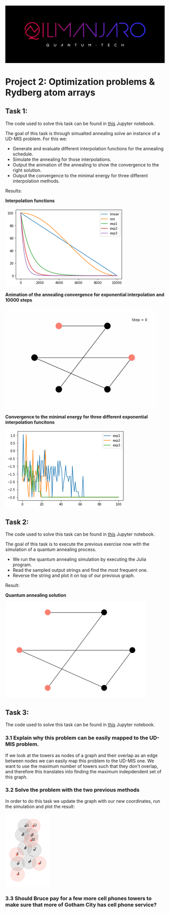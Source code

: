 ![CDL 2021 Cohort Project](./images/logo.jpg)
# Project 2: Optimization problems & Rydberg atom arrays

## Task 1:

The code used to solve this task can be found in [this](../src/Task1.ipynb) Jupyter notebook.

The goal of this task is through simualted annealing solve an instance of a UD-MIS problem. For this we: 

  * Generate and evaluate different interpolation functions for the annealing schedule. 
  * Simulate the annealing for those interpolations.
  * Output the animation of the annealing to show the convergence to the right solution.
  * Output the convergence to the minimal energy for three different interpolation methods.
 
Results:

**Interpolation functions**

![inter](./images/interpolations.png)

**Animation of the annealing convergence for exponential interpolation and 10000 steps**

![anim](./images/graph.gif)

**Convergence to the minimal energy for three different exponential interpolation funcitons**

![N=4,depth=12](./images/minimizations.png)


## Task 2:

The code used to solve this task can be found in [this](../src/Task2.ipynb) Jupyter notebook.

The goal of this task is to execute the previous exercise now with the simulation of a quantum annealing process.

  * We run the quantum annealing simulation by executing the Julia program.
  * Read the sampled output strings and find the most frequent one.
  * Reverse the string and plot it on top of our previous graph.

Result:

**Quantum annealing solution**

![task2](./images/task2_sol.png)

## Task 3: 

The code used to solve this task can be found in [this](../src/Task3.ipynb) Jupyter notebook.

### 3.1 Explain why this problem can be easily mapped to the UD-MIS problem. 

If we look at the towers as nodes of a graph and their overlap as an edge between nodes we can easily map this problem to the UD-MIS one. We want to use the maximum number of towers such that they don't overlap, and therefore this translates into finding the maximum indepdendent set of this graph.

### 3.2 Solve the problem with the two previous methods

In order to do this task we update the graph with our new coordinates, run the simulation and plot the result:

![task2](./images/tas3_sim_ann.png)

### 3.3 Should Bruce pay for a few more cell phones towers to make sure that more of Gotham City has cell phone service?
